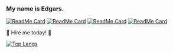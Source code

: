 ### My name is Edgars.

[![ReadMe Card](https://github-readme-stats.vercel.app/api/pin/?username=Volsund&repo=BinderisLaravel&theme=gruvbox)](https://github.com/Volsund/BinderisLaravel)
[![ReadMe Card](https://github-readme-stats.vercel.app/api/pin/?username=Volsund&repo=EventSelectorVue&theme=gruvbox)](https://github.com/Volsund/EventSelectorVue)
[![ReadMe Card](https://github-readme-stats.vercel.app/api/pin/?username=Volsund&repo=DocThumbnails&theme=gruvbox)](https://github.com/Volsund/DocThumbnails)
[![ReadMe Card](https://github-readme-stats.vercel.app/api/pin/?username=Volsund&repo=CSVParser&theme=gruvbox)](https://github.com/Volsund/CSVParser)






👯 Hire me today!  👯 

[![Top Langs](https://github-readme-stats.vercel.app/api/top-langs/?username=Volsund&layout=compact&hide=java&theme=great-gatsby)](https://github.com/Volsund/github-readme-stats)



